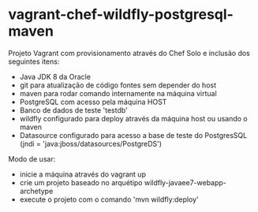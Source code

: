 # vagrant-chef-wildfly-postgresql-maven
Projeto Vagrant com provisionamento através do Chef Solo e inclusão dos seguintes itens:
* Java JDK 8 da Oracle
* git para atualização de código fontes sem depender do host
* maven para rodar comando internamente na máquina virtual
* PostgreSQL com acesso pela máquina HOST
* Banco de dados de teste 'testdb'
* wildfly configurado para deploy através da máquina host ou usando o maven
* Datasource configurado para acesso a base de teste do PostgresSQL (jndi = 'java:jboss/datasources/PostgreDS')


Modo de usar:
* inicie a máquina através do vagrant up
* crie um projeto baseado no arquétipo wildfly-javaee7-webapp-archetype
* execute o projeto com o comando 'mvn wildfly:deploy'
